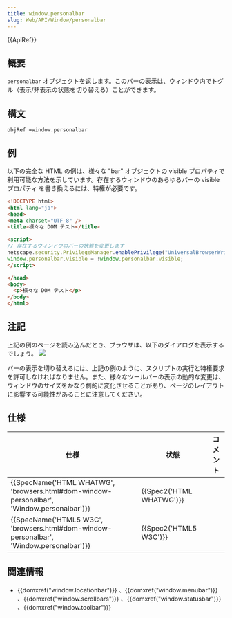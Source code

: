 ```yaml
---
title: window.personalbar
slug: Web/API/Window/personalbar
---
```

{{ApiRef}}

## 概要

`personalbar` オブジェクトを返します。このバーの表示は、ウィンドウ内でトグル（表示/非表示の状態を切り替える）ことができます。

## 構文

```
objRef =window.personalbar
```

## 例

以下の完全な HTML の例は、様々な "bar" オブジェクトの visible プロパティで利用可能な方法を示しています。存在するウィンドウのあらゆるバーの visible プロパティ を書き換えるには、特権が必要です。

```html
<!DOCTYPE html>
<html lang="ja">
<head>
<meta charset="UTF-8" />
<title>様々な DOM テスト</title>

<script>
// 存在するウィンドウのバーの状態を変更します
netscape.security.PrivilegeManager.enablePrivilege("UniversalBrowserWrite");
window.personalbar.visible = !window.personalbar.visible;
</script>

</head>
<body>
  <p>様々な DOM テスト</p>
</body>
</html>
```

## 注記

上記の例のページを読み込んだとき、ブラウザは、以下のダイアログを表示するでしょう。
![](https://mdn.mozillademos.org/files/1574/Modify_any_open_window_dialog.png)

バーの表示を切り替えるには、上記の例のように、スクリプトの実行と特権要求を許可しなければなりません。また、様々なツールバーの表示の動的な変更は、ウィンドウのサイズをかなり劇的に変化させることがあり、ページのレイアウトに影響する可能性があることに注意してください。

## 仕様

| 仕様                                                                                                                     | 状態                             | コメント |
| ------------------------------------------------------------------------------------------------------------------------ | -------------------------------- | -------- |
| {{SpecName('HTML WHATWG', 'browsers.html#dom-window-personalbar', 'Window.personalbar')}} | {{Spec2('HTML WHATWG')}} |          |
| {{SpecName('HTML5 W3C', 'browsers.html#dom-window-personalbar', 'Window.personalbar')}}     | {{Spec2('HTML5 W3C')}}     |          |

## 関連情報

- {{domxref("window.locationbar")}} 、{{domxref("window.menubar")}} 、{{domxref("window.scrollbars")}} 、{{domxref("window.statusbar")}} 、{{domxref("window.toolbar")}}
